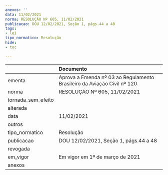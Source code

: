 ```yaml
---
anexos: ''
data: 11/02/2021
norma: RESOLUÇÃO Nº 605, 11/02/2021
publicacao: DOU 12/02/2021, Seção 1, págs.44 a 48
tags:
- lei
tipo_normatico: Resolução
hide: 
- toc 
 
---
```


|                    | Documento                                                               |
|:-------------------|:------------------------------------------------------------------------|
| ementa             | Aprova a Emenda nº 03 ao Regulamento Brasileiro da Aviação Civil nº 120 |
| norma              | RESOLUÇÃO Nº 605, 11/02/2021                                            |
| tornada_sem_efeito |                                                                         |
| alterada           |                                                                         |
| data               | 11/02/2021                                                              |
| outros             |                                                                         |
| tipo_normatico     | Resolução                                                               |
| publicacao         | DOU 12/02/2021, Seção 1, págs.44 a 48                                   |
| revogada           |                                                                         |
| em_vigor           | Em vigor em 1º de março de 2021                                         |
| anexos             |                                                                         |